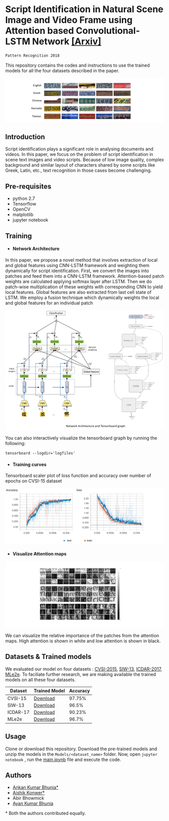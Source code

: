 # Script Identification in Natural Scene Image and Video Frame using Attention based Convolutional-LSTM Network [[Arxiv]](https://arxiv.org/ftp/arxiv/papers/1801/1801.00470.pdf)

```diff
Pattern Recognition 2018
```

This repository contains the codes and instructions to use the trained models for all the four datasets described in the paper. 

![Alt text](figs/scripts.png)

## Introduction

Script identification plays a significant role in analysing documents and videos. In this paper, we
focus on the problem of script identification in scene text images and video scripts. Because of
low image quality, complex background and similar layout of characters shared by some scripts
like Greek, Latin, etc., text recognition in those cases become challenging.

## Pre-requisites

- python 2.7
- Tensorflow 
- OpenCV
- matplotlib
- jupyter notebook

## Training
- ####  Network Architecture
 In this paper, we propose a novel
method that involves extraction of local and global features using CNN-LSTM framework and
weighting them dynamically for script identification. First, we convert the images into patches
and feed them into a CNN-LSTM framework. Attention-based patch weights are calculated
applying softmax layer after LSTM. Then we do patch-wise multiplication of these weights with
corresponding CNN to yield local features. Global features are also extracted from last cell state
of LSTM. We employ a fusion technique which dynamically weights the local and global
features for an individual patch

![Alt text](figs/network.png)

You can also interactively visualize the tensorboard graph by running the following:

```
tensorboard --logdir='logfiles'
```

- #### Training curves

Tensorboard scaler plot of loss function and accuracy over number of epochs on CVSI-15 dataset

![Alt text](figs/accu.png)

- #### Visualize Attention maps

![Alt text](figs/attention.png)

We can visualize the relative importance of the patches from the attention maps. High attention is shown in white and low attention is shown in black. 

## Datasets & Trained models
We evaluated our model on four datasets : [CVSI-2015](http://www.ict.griffith.edu.au/cvsi2015/Dataset.php),  [SIW-13](http://mclab.eic.hust.edu.cn/~xbai/mspnProjectPage/),  [ICDAR-2017](http://rrc.cvc.uab.es/?ch=8&com=downloads),  [MLe2e](https://www.researchgate.net/profile/Lluis_Gomez2/publication/297469752_MLe2e_multi-lingual_end-to-end_dataset/data/56df2dea08ae9b93f79a8f42/MLe2e-Dataset-v02.zip). To faciliate further research, we are making available the trained models on all these four datasets.  

| Dataset    | Trained Model |  Accuracy |
|----------  |-------------|-------------|
| CVSI-15   |  [Download](https://drive.google.com/open?id=1_Z-XV1Pi-UmIgnjJjVvpCkMiRKqFBmrR) |   97.75% |
|    SIW-13  |     [Download](https://drive.google.com/open?id=1vK_CjS-I9_pNK2Cm_JCgp06gKcL6lOrB) |  96.5%   |
| ICDAR-17   |  [Download]() |  90.23%  |
|    MLe2e |     [Download](https://drive.google.com/open?id=1miaoG0AGlWLltvklU0V870wR0q09CBdo) |   96.7%   |


## Usage
Clone or download this repository. Download the pre-trained models and unzip the models in the `Models/<dataset_name>` folder. Now, open `jupyter notebook` , run the [main.ipynb](main.ipynb) file and execute the code. 

## Authors

- [Ankan Kumar Bhunia*](https://scholar.google.com/citations?user=2leAc3AAAAAJ&hl=en)
- [Aishik Konwer*](https://scholar.google.co.in/citations?user=Vtq1xfgAAAAJ&hl=en)
- Abir Bhowmick
- [Ayan Kumar Bhunia](https://sites.google.com/site/ayanbhunia007/)

\* Both the authors contributed equally. 






